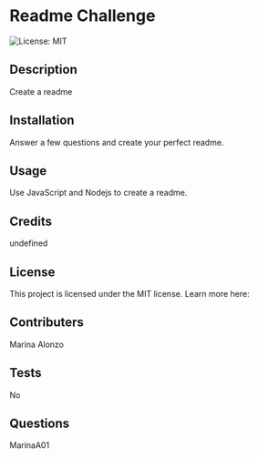# Readme Challenge

  ![License: MIT](https://img.shields.io/badge/License-MIT-yellow.svg)

  ## Description

   Create a readme

   ## Installation

   Answer a few questions and create your perfect readme.

   ## Usage

   Use JavaScript and Nodejs to create a readme.

   ## Credits 

   undefined

   ## License

   This project is licensed under the MIT license. Learn more here: 

   ## Contributers

   Marina Alonzo

   ## Tests

   No

   ## Questions

   MarinaA01

